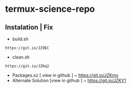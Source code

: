 # termux-science-repo

## Instalation | Fix
* build.sh
```
https://git.io/JZ9EC
```
* clean.sh
```
https://git.io/JZKq2
```
* Packages.xz [ view in github ] ~ https://git.io/JZKmv
* Alternate Solution [view in github ] ~ https://git.io/JZKY1
